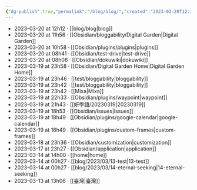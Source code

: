 ```yaml
---
{"dg-publish":true,"permalink":"/blog/blog/","created":"2023-03-20T12:11:36.662+08:00","updated":"2023-03-20T12:12:14.997+08:00"}
---
```




<div class="transclusion internal-embed is-loaded"><div class="markdown-embed">



- 2023-03-20 at 12h12 · [[blog/blog\|blog]]
- 2023-03-20 at 11h56 · [[Obsidian/bloggability/Digital Garden\|Digital Garden]]
- 2023-03-20 at 10h58 · [[Obsidian/plugins/plugins\|plugins]]
- 2023-03-20 at 08h41 · [[Obsidian/test-drive\|test-drive]]
- 2023-03-20 at 08h08 · [[Obsidian/dokuwiki\|dokuwiki]]
- 2023-03-19 at 23h58 · [[Obsidian/Digital Garden Home\|Digital Garden Home]]
- 2023-03-19 at 23h46 · [[test/bloggability\|bloggability]]
- 2023-03-19 at 23h42 · [[test/bloggability\|bloggability]]
- 2023-03-19 at 23h42 · [[Mixa\|Mixa]]
- 2023-03-19 at 22h33 · [[Obsidian/plugins/waypoint\|waypoint]]
- 2023-03-19 at 21h43 · [[妍學語/20230319\|20230319]]
- 2023-03-19 at 18h53 · [[Obsidian/issues\|issues]]
- 2023-03-19 at 18h49 · [[Obsidian/plugins/google-calendar\|google-calendar]]
- 2023-03-19 at 18h49 · [[Obsidian/plugins/custom-frames\|custom-frames]]
- 2023-03-18 at 23h36 · [[Obsidian/customization\|customization]]
- 2023-03-17 at 23h27 · [[Obsidian/application\|application]]
- 2023-03-14 at 14h00 · [[home\|home]]
- 2023-03-14 at 00h27 · [[blog/2023/03/13-test\|13-test]]
- 2023-03-14 at 00h27 · [[blog/2023/03/14-eternal-seeking\|14-eternal-seeking]]
- 2023-03-13 at 13h06 · [[臺灣\|臺灣]]


</div></div>
